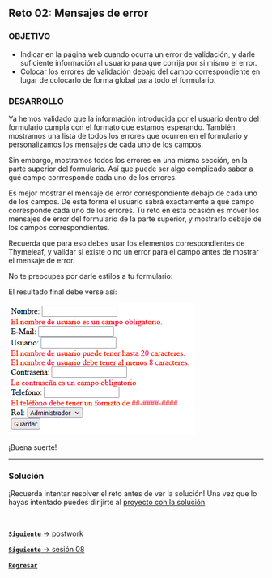 ## Reto 02: Mensajes de error

### OBJETIVO

- Indicar en la página web cuando ocurra un error de validación, y darle suficiente información al usuario para que corrija por si mismo el error.
- Colocar los errores de validación debajo del campo correspondiente en lugar de colocarlo de forma global para todo el formulario.

### DESARROLLO

Ya hemos validado que la información introducida por el usuario dentro del formulario cumpla con el formato que estamos esperando. También, mostramos una lista de todos los errores que ocurren en el formulario y personalizamos los mensajes de cada uno de los campos. 

Sin embargo, mostramos todos los errores en una misma sección, en la parte superior del formulario. Así que puede ser algo complicado saber a qué campo corrresponde cada uno de los errores.

Es mejor mostrar el mensaje de error correspondiente debajo de cada uno de los campos. De esta forma el usuario sabrá exactamente a qué campo corresponde cada uno de los errores. Tu reto en esta ocasión es mover los mensajes de error del formulario de la parte superior, y mostrarlo debajo de los campos correspondientes.

Recuerda que para eso debes usar los elementos correspondientes de Thymeleaf, y validar si existe o no un error para el campo antes de mostrar el mensaje de error.

No te preocupes por darle estilos a tu formulario:

El resultado final debe verse así:

![imagen](img/img_01.png)

¡Buena suerte!


---

### Solución

¡Recuerda intentar resolver el reto antes de ver la solución! Una vez que lo hayas intentado puedes dirijirte al [proyecto con la solución](./solucion).


<br>

[**`Siguiente`** -> postwork](../Postwork/)

[**`Siguiente`** -> sesión 08](../../Sesion-08/)

[**`Regresar`**](../)